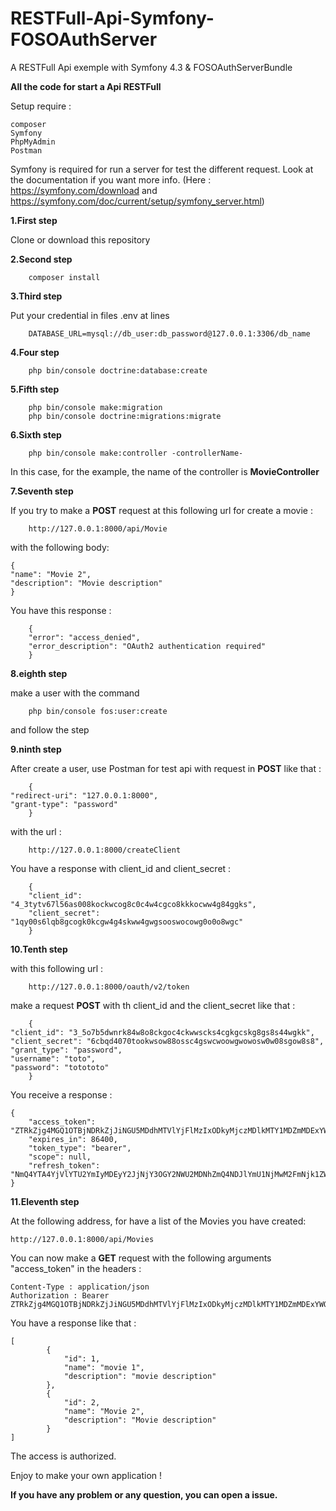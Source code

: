 # RESTFull-Api-Symfony-FOSOAuthServer
A RESTFull Api exemple with Symfony 4.3 &amp; FOSOAuthServerBundle

**All the code for start a Api RESTFull**

Setup require : 
	
	composer
	Symfony
	PhpMyAdmin
	Postman

Symfony is required for run a server for test the different request.
Look at the documentation if you want more info. 
(Here : https://symfony.com/download and https://symfony.com/doc/current/setup/symfony_server.html)

**1.First step**

Clone or download this repository

**2.Second step**

        composer install
        
**3.Third step**

Put your credential in files .env at lines

        DATABASE_URL=mysql://db_user:db_password@127.0.0.1:3306/db_name
        
**4.Four step**

        php bin/console doctrine:database:create
        
**5.Fifth step**

        php bin/console make:migration
        php bin/console doctrine:migrations:migrate

**6.Sixth step**

        php bin/console make:controller -controllerName-
        
In this case, for the example, the name of the controller is **MovieController**


**7.Seventh step**

If you try to make a **POST** request at this following url for create a movie : 
 
        http://127.0.0.1:8000/api/Movie
	
with the following body:

	{
	"name": "Movie 2",
	"description": "Movie description"
	}
        
 You have this response : 
 
        {
        "error": "access_denied",
        "error_description": "OAuth2 authentication required"
        }


**8.eighth step**

make a user with the command 

        php bin/console fos:user:create
        
and follow the step


**9.ninth step**

After create a user, use Postman for test api with request in **POST** like that : 

        {
	"redirect-uri": "127.0.0.1:8000",
	"grant-type": "password"
        }
        
with the url : 

        http://127.0.0.1:8000/createClient

You have a response with client_id and client_secret : 

        {
        "client_id": "4_3tytv67l56as008kockwcog8c0c4w4cgco8kkkocww4g84ggks",
        "client_secret": "1qy00s6lqb8gcogk0kcgw4g4skww4gwgsooswocowg0o0o8wgc"
        }
        

 **10.Tenth step**
 
 
with this following url :

        http://127.0.0.1:8000/oauth/v2/token
	
        
make a request **POST** with th client_id and the client_secret like that : 

        {
	"client_id": "3_5o7b5dwnrk84w8o8ckgoc4ckwwscks4cgkgcskg8gs8s44wgkk",
	"client_secret": "6cbqd4070tookwsow88ossc4gswcwoowgwowosw0w08sgow8s8",
	"grant_type": "password",
	"username": "toto",
	"password": "totototo"
        }
	
You receive a response : 

	{
    	"access_token": "ZTRkZjg4MGQ1OTBjNDRkZjJiNGU5MDdhMTVlYjFlMzIxODkyMjczMDlkMTY1MDZmMDExYWQyMmNkMjMyZmZkMg",
    	"expires_in": 86400,
    	"token_type": "bearer",
    	"scope": null,
    	"refresh_token": "NmQ4YTA4YjVlYTU2YmIyMDEyY2JjNjY3OGY2NWU2MDNhZmQ4NDJlYmU1NjMwM2FmNjk1ZWJjNTAyYTk0NmJlYg"
	}
	
**11.Eleventh step**

At the following address, for have a list of the Movies you have created: 

	http://127.0.0.1:8000/api/Movies
	
	
You can now make a **GET** request with the following arguments "access_token" in the headers : 

	Content-Type : application/json
	Authorization : Bearer ZTRkZjg4MGQ1OTBjNDRkZjJiNGU5MDdhMTVlYjFlMzIxODkyMjczMDlkMTY1MDZmMDExYWQyMmNkMjMyZmZkMg
	
You have a response like that : 

	[
    		{
        		"id": 1,
        		"name": "movie 1",
        		"description": "movie description"
    		},
    		{
        		"id": 2,
        		"name": "Movie 2",
        		"description": "Movie description"
    		}
	]
	
The access is authorized.


Enjoy to make your own application ! 

**If you have any problem or any question, you can open a issue.**
        
